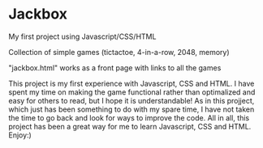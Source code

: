 # Jackbox
My first project using Javascript/CSS/HTML

Collection of simple games (tictactoe, 4-in-a-row, 2048, memory)

"jackbox.html" works as a front page with links to all the games

This project is my first experience with Javascript, CSS and HTML. I have spent my time on making the game functional rather than optimalized and easy for others to read, but I hope it is understandable! As in this projject, which just has been something to do with my spare time, I have not taken the time to go back and look for ways to improve the code. All in all, this project has been a great way for me to learn Javascript, CSS and HTML. Enjoy:)


